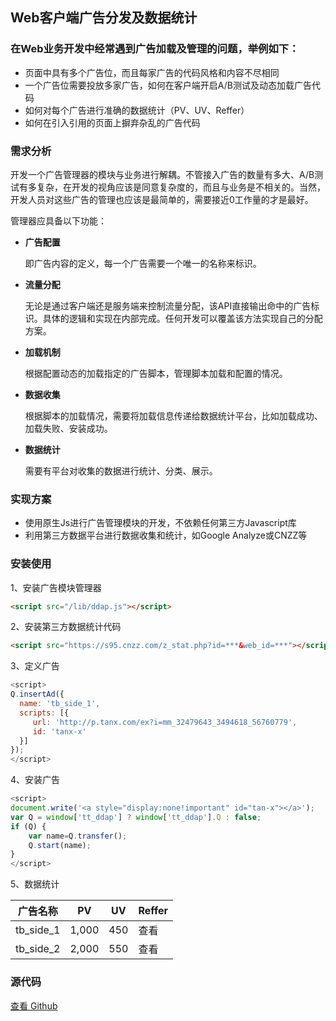 ## Web客户端广告分发及数据统计

### 在Web业务开发中经常遇到广告加载及管理的问题，举例如下：

- 页面中具有多个广告位，而且每家广告的代码风格和内容不尽相同
- 一个广告位需要投放多家广告，如何在客户端开启A/B测试及动态加载广告代码
- 如何对每个广告进行准确的数据统计（PV、UV、Reffer）
- 如何在引入引用的页面上摒弃杂乱的广告代码

### 需求分析

开发一个广告管理器的模块与业务进行解耦。不管接入广告的数量有多大、A/B测试有多复杂，在开发的视角应该是同意复杂度的，而且与业务是不相关的。当然，开发人员对这些广告的管理也应该是最简单的，需要接近0工作量的才是最好。

管理器应具备以下功能：

- <b>广告配置</b>
	
	即广告内容的定义，每一个广告需要一个唯一的名称来标识。
	
- <b>流量分配</b>

	无论是通过客户端还是服务端来控制流量分配，该API直接输出命中的广告标识。具体的逻辑和实现在内部完成。任何开发可以覆盖该方法实现自己的分配方案。
	
- <b>加载机制</b>

	根据配置动态的加载指定的广告脚本，管理脚本加载和配置的情况。
	
- <b>数据收集</b>

	根据脚本的加载情况，需要将加载信息传递给数据统计平台，比如加载成功、加载失败、安装成功。
	
- <b>数据统计</b>
	
	需要有平台对收集的数据进行统计、分类、展示。
	
### 实现方案

- 使用原生Js进行广告管理模块的开发，不依赖任何第三方Javascript库
- 利用第三方数据平台进行数据收集和统计，如Google Analyze或CNZZ等

### 安装使用

1、安装广告模块管理器
	
``` html
<script src="/lib/ddap.js"></script>
```
	
2、安装第三方数据统计代码
	
``` html
<script src="https://s95.cnzz.com/z_stat.php?id=***&web_id=***"></script>
```
	
3、定义广告
	
``` javascript
<script>
Q.insertAd({
  name: 'tb_side_1',
  scripts: [{
     url: 'http://p.tanx.com/ex?i=mm_32479643_3494618_56760779',
     id: 'tanx-x'
  }]
});
</script>
```

4、安装广告

``` javascript
<script>
document.write('<a style="display:none!important" id="tan-x"></a>');
var Q = window['tt_ddap'] ? window['tt_ddap'].Q : false;
if (Q) {
	var name=Q.transfer();
	Q.start(name);
}
</script>
```

5、数据统计

|广告名称|PV|UV|Reffer|
|-----|-----|-----|------|
|tb\_side_1|1,000|450|查看|
|tb\_side_2|2,000|550|查看|

### 源代码

[查看 Github](https://github.com/cucygh/ddap/blob/master/ddap.js)




